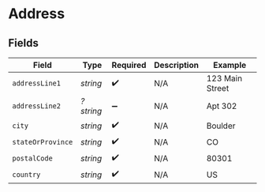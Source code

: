 # Address


## Fields

| Field              | Type               | Required           | Description        | Example            |
| ------------------ | ------------------ | ------------------ | ------------------ | ------------------ |
| `addressLine1`     | *string*           | :heavy_check_mark: | N/A                | 123 Main Street    |
| `addressLine2`     | *?string*          | :heavy_minus_sign: | N/A                | Apt 302            |
| `city`             | *string*           | :heavy_check_mark: | N/A                | Boulder            |
| `stateOrProvince`  | *string*           | :heavy_check_mark: | N/A                | CO                 |
| `postalCode`       | *string*           | :heavy_check_mark: | N/A                | 80301              |
| `country`          | *string*           | :heavy_check_mark: | N/A                | US                 |